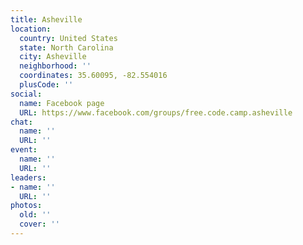 ```yaml
---
title: Asheville
location:
  country: United States
  state: North Carolina
  city: Asheville
  neighborhood: ''
  coordinates: 35.60095, -82.554016
  plusCode: ''
social:
  name: Facebook page
  URL: https://www.facebook.com/groups/free.code.camp.asheville
chat:
  name: ''
  URL: ''
event:
  name: ''
  URL: ''
leaders:
- name: ''
  URL: ''
photos:
  old: ''
  cover: ''
---
```

